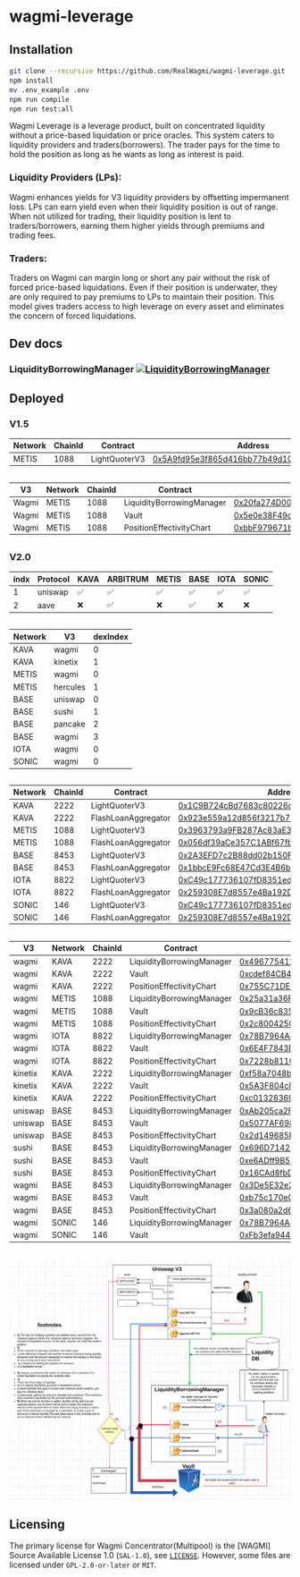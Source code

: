 # wagmi-leverage

## Installation

```bash
git clone --recursive https://github.com/RealWagmi/wagmi-leverage.git
npm install
mv .env_example .env
npm run compile
npm run test:all
```

Wagmi Leverage is a leverage product, built on concentrated liquidity without a price-based liquidation or price oracles. This system caters to liquidity providers and traders(borrowers). The trader pays for the time to hold the position as long as he wants as long as interest is paid.

### Liquidity Providers (LPs):

Wagmi enhances yields for V3 liquidity providers by offsetting impermanent loss. LPs can earn yield even when their liquidity position is out of range. When not utilized for trading, their liquidity position is lent to traders/borrowers, earning them higher yields through premiums and trading fees​​.

### Traders:

Traders on Wagmi can margin long or short any pair without the risk of forced price-based liquidations. Even if their position is underwater, they are only required to pay premiums to LPs to maintain their position. This model gives traders access to high leverage on every asset and eliminates the concern of forced liquidations​​.

## Dev docs

### LiquidityBorrowingManager [![LiquidityBorrowingManager](https://img.shields.io/badge/docs-%F0%9F%93%84-yellow)](./docs/LiquidityBorrowingManager.md)

## Deployed

### V1.5

| Network | ChainId | Contract      | Address                                                                                                                    |
| ------- | ------- | ------------- | -------------------------------------------------------------------------------------------------------------------------- |
| METIS   | 1088    | LightQuoterV3 | [0x5A9fd95e3f865d416bb77b49d1Cca8109FcAbfE5](https://explorer.metis.io/address/0x5A9fd95e3f865d416bb77b49d1Cca8109FcAbfE5) |

##

| V3    | Network | ChainId | Contract                  | Address                                                                                                                    |
| ----- | ------- | ------- | ------------------------- | -------------------------------------------------------------------------------------------------------------------------- |
| Wagmi | METIS   | 1088    | LiquidityBorrowingManager | [0x20fa274D00fF4917A13cD464FDbB200475B6EaBd](https://explorer.metis.io/address/0x20fa274D00fF4917A13cD464FDbB200475B6EaBd) |
| Wagmi | METIS   | 1088    | Vault                     | [0x5e0e38F49c89D2535D12459a3Cab40dB6D2f7fC9](https://explorer.metis.io/address/0x5e0e38F49c89D2535D12459a3Cab40dB6D2f7fC9) |
| Wagmi | METIS   | 1088    | PositionEffectivityChart  | [0xbbF979671b95fB27Ab19d817Fc41E6F51D4a9Bf9](https://explorer.metis.io/address/0xbbF979671b95fB27Ab19d817Fc41E6F51D4a9Bf9) |

##

### V2.0

| indx | Protocol | KAVA | ARBITRUM | METIS | BASE | IOTA | SONIC |
| ---- | -------- | ---- | -------- | ----- | ---- | ---- | ----- |
| 1    | uniswap  | ✅   | ✅       | ✅    | ✅   | ✅   | ✅    |
| 2    | aave     | ❌   | ✅       | ❌    | ✅   | ❌   | ❌    |

##

| Network | V3       | dexIndex |
| ------- | -------- | -------- |
| KAVA    | wagmi    | 0        |
| KAVA    | kinetix  | 1        |
| METIS   | wagmi    | 0        |
| METIS   | hercules | 1        |
| BASE    | uniswap  | 0        |
| BASE    | sushi    | 1        |
| BASE    | pancake  | 2        |
| BASE    | wagmi    | 3        |
| IOTA    | wagmi    | 0        |
| SONIC   | wagmi    | 0        |

##

| Network | ChainId | Contract            | Address                                                                                                                        |
| ------- | ------- | ------------------- | ------------------------------------------------------------------------------------------------------------------------------ |
| KAVA    | 2222    | LightQuoterV3       | [0x1C9B724cBd7683c80226cE35a39F9127950ABb95](https://kavascan.com/address/0x1C9B724cBd7683c80226cE35a39F9127950ABb95)          |
| KAVA    | 2222    | FlashLoanAggregator | [0x923e559a12d856f3217b715fE98a7a07CabD6Ed7](https://kavascan.com/address/0x923e559a12d856f3217b715fE98a7a07CabD6Ed7)          |
| METIS   | 1088    | LightQuoterV3       | [0x3963793a9FB287Ac83aE3eAe849Ef35c98E4CE98](https://explorer.metis.io/address/0x3963793a9FB287Ac83aE3eAe849Ef35c98E4CE98)     |
| METIS   | 1088    | FlashLoanAggregator | [0x056df39aCe357C1ABf67fb090e36C9ec126c8828](https://explorer.metis.io/address/0x056df39aCe357C1ABf67fb090e36C9ec126c8828)     |
| BASE    | 8453    | LightQuoterV3       | [0x2A3EFD7c2B88dd02b150F7A81825414Db82a7832](https://basescan.org/address/0x2A3EFD7c2B88dd02b150F7A81825414Db82a7832)          |
| BASE    | 8453    | FlashLoanAggregator | [0x1bbcE9Fc68E47Cd3E4B6bC3BE64E271bcDb3edf1](https://basescan.org/address/0x1bbcE9Fc68E47Cd3E4B6bC3BE64E271bcDb3edf1)          |
| IOTA    | 8822    | LightQuoterV3       | [0xC49c177736107fD8351ed6564136B9ADbE5B1eC3](https://explorer.evm.iota.org/address/0xC49c177736107fD8351ed6564136B9ADbE5B1eC3) |
| IOTA    | 8822    | FlashLoanAggregator | [0x259308E7d8557e4Ba192De1aB8Cf7e0E21896442](https://explorer.evm.iota.org/address/0x259308E7d8557e4Ba192De1aB8Cf7e0E21896442) |
| SONIC   | 146     | LightQuoterV3       | [0xC49c177736107fD8351ed6564136B9ADbE5B1eC3](https://sonicscan.org/address/0xC49c177736107fD8351ed6564136B9ADbE5B1eC3)         |
| SONIC   | 146     | FlashLoanAggregator | [0x259308E7d8557e4Ba192De1aB8Cf7e0E21896442](https://sonicscan.org/address/0x259308E7d8557e4Ba192De1aB8Cf7e0E21896442)         |

##

| V3      | Network | ChainId | Contract                  | Address                                                                                                                        |
| ------- | ------- | ------- | ------------------------- | ------------------------------------------------------------------------------------------------------------------------------ |
| wagmi   | KAVA    | 2222    | LiquidityBorrowingManager | [0x496775412549d27A1eC4dDAde02c5c50C50dd8eE](https://kavascan.com/address/0x496775412549d27A1eC4dDAde02c5c50C50dd8eE)          |
| wagmi   | KAVA    | 2222    | Vault                     | [0xcdef84CB4d361f4B4914D4751FcDca2CE11Ee55B](https://kavascan.com/address/0xcdef84CB4d361f4B4914D4751FcDca2CE11Ee55B)          |
| wagmi   | KAVA    | 2222    | PositionEffectivityChart  | [0x755C71DEF546e541fffA7B78f6888D7a41d6d18F](https://kavascan.com/address/0x755C71DEF546e541fffA7B78f6888D7a41d6d18F)          |
| wagmi   | METIS   | 1088    | LiquidityBorrowingManager | [0x25a31a36Ff56Bc5570fd09Ac2da062115DAeb54e](https://explorer.metis.io/address/0x25a31a36Ff56Bc5570fd09Ac2da062115DAeb54e)     |
| wagmi   | METIS   | 1088    | Vault                     | [0x9cB36c835f189c40bD9cd1cf298717B7bb9e3630](https://explorer.metis.io/address/0x9cB36c835f189c40bD9cd1cf298717B7bb9e3630)     |
| wagmi   | METIS   | 1088    | PositionEffectivityChart  | [0x2c80042504A5C0710e38B0dBD85ee5eB6f1A11CD](https://explorer.metis.io/address/0x2c80042504A5C0710e38B0dBD85ee5eB6f1A11CD)     |
| wagmi   | IOTA    | 8822    | LiquidityBorrowingManager | [0x78B7964A499B6aee02A4a3d628F3e47F7605d5d9](https://explorer.evm.iota.org/address/0x78B7964A499B6aee02A4a3d628F3e47F7605d5d9) |
| wagmi   | IOTA    | 8822    | Vault                     | [0x6E4F7843D0233422238f65B6765eB5676bfb6Dc3](https://explorer.evm.iota.org/address/0x6E4F7843D0233422238f65B6765eB5676bfb6Dc3) |
| wagmi   | IOTA    | 8822    | PositionEffectivityChart  | [0x7228b8110d9A85BD6740bE03677Eb6deDe0546a8](https://explorer.evm.iota.org/address/0x7228b8110d9A85BD6740bE03677Eb6deDe0546a8) |
| kinetix | KAVA    | 2222    | LiquidityBorrowingManager | [0xf58a7048b36b2A67dDda4f0E32E76B1081F3AaF0](https://kavascan.com/address/0xf58a7048b36b2A67dDda4f0E32E76B1081F3AaF0)          |
| kinetix | KAVA    | 2222    | Vault                     | [0x5A3F804c853b388f0619Ebf085F94927E7f03470](https://kavascan.com/address/0x5A3F804c853b388f0619Ebf085F94927E7f03470)          |
| kinetix | KAVA    | 2222    | PositionEffectivityChart  | [0xc01328369EBfE292991bbbAeD986D9Db2B4AEA91](https://kavascan.com/address/0xc01328369EBfE292991bbbAeD986D9Db2B4AEA91)          |
| uniswap | BASE    | 8453    | LiquidityBorrowingManager | [0xAb205ca2FB07aE77B5056309021aE582D3246434](https://basescan.org/address/0xAb205ca2FB07aE77B5056309021aE582D3246434)          |
| uniswap | BASE    | 8453    | Vault                     | [0x5077AF698Bae841544F9216cf12AF6EF699c2618](https://basescan.org/address/0x5077AF698Bae841544F9216cf12AF6EF699c2618)          |
| uniswap | BASE    | 8453    | PositionEffectivityChart  | [0x2d149685F167b313AcD806AB2E503DC9636c61B5](https://basescan.org/address/0x2d149685F167b313AcD806AB2E503DC9636c61B5)          |
| sushi   | BASE    | 8453    | LiquidityBorrowingManager | [0x696D71422ea6636e4C7c0af41bDA751D693E6f53](https://basescan.org/address/0x696D71422ea6636e4C7c0af41bDA751D693E6f53)          |
| sushi   | BASE    | 8453    | Vault                     | [0xe6ADff9B55b6BBacE1eB39909255A071683CAeDc](https://basescan.org/address/0xe6ADff9B55b6BBacE1eB39909255A071683CAeDc)          |
| sushi   | BASE    | 8453    | PositionEffectivityChart  | [0x16CAd8fbD9878D1fF86A12Eb4A275c7F53B5788e](https://basescan.org/address/0x16CAd8fbD9878D1fF86A12Eb4A275c7F53B5788e)          |
| wagmi   | BASE    | 8453    | LiquidityBorrowingManager | [0x3De5E32e21a1656d04F3145552735DdB4F4a4A2C](https://basescan.org/address/0x3De5E32e21a1656d04F3145552735DdB4F4a4A2C)          |
| wagmi   | BASE    | 8453    | Vault                     | [0xb75c170eCa8614CF70A14Ba8E2Cb602e0E0C003F](https://basescan.org/address/0xb75c170eCa8614CF70A14Ba8E2Cb602e0E0C003F)          |
| wagmi   | BASE    | 8453    | PositionEffectivityChart  | [0x3a080a2d6ad7FCa3f3C8f2798fa7f6712C1E6B07](https://basescan.org/address/0x3a080a2d6ad7FCa3f3C8f2798fa7f6712C1E6B07)          |
| wagmi   | SONIC   | 146     | LiquidityBorrowingManager | [0x78B7964A499B6aee02A4a3d628F3e47F7605d5d9](https://sonicscan.org/address/0x78B7964A499B6aee02A4a3d628F3e47F7605d5d9)         |
| wagmi   | SONIC   | 146     | Vault                     | [0xFb3efa944e81260D316bCb2f589F12f272764132](https://sonicscan.org/address/0xFb3efa944e81260D316bCb2f589F12f272764132)         |

##

![](1.png "Title")

## Licensing

The primary license for Wagmi Concentrator(Multipool) is the [WAGMI] Source Available License 1.0 (`SAL-1.0`), see [`LICENSE`](./LICENSE.md). However, some files are licensed under `GPL-2.0-or-later` or `MIT`.
